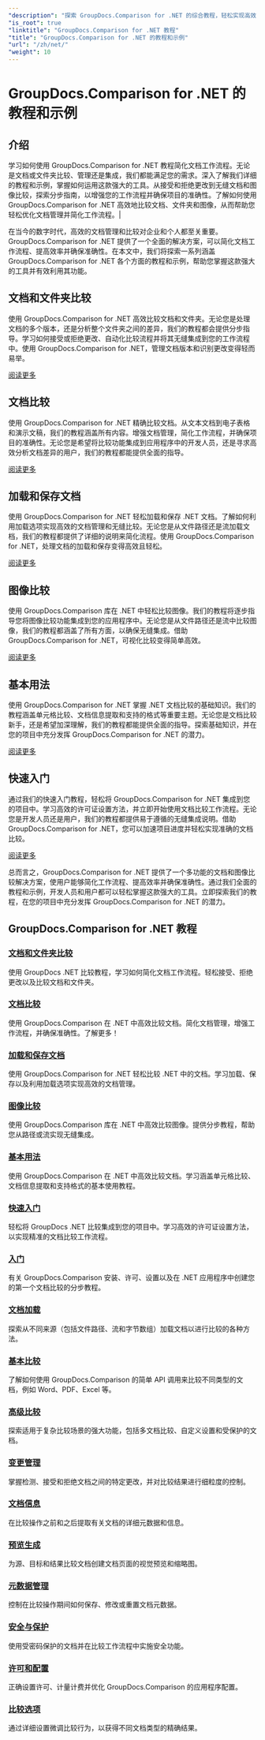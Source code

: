 ```yaml
---
"description": "探索 GroupDocs.Comparison for .NET 的综合教程，轻松实现高效的文档和文件夹比较、管理和集成。"
"is_root": true
"linktitle": "GroupDocs.Comparison for .NET 教程"
"title": "GroupDocs.Comparison for .NET 的教程和示例"
"url": "/zh/net/"
"weight": 10
---
```


# GroupDocs.Comparison for .NET 的教程和示例

## 介绍

学习如何使用 GroupDocs.Comparison for .NET 教程简化文档工作流程。无论是文档或文件夹比较、管理还是集成，我们都能满足您的需求。深入了解我们详细的教程和示例，掌握如何运用这款强大的工具。从接受和拒绝更改到无缝文档和图像比较，探索分步指南，以增强您的工作流程并确保项目的准确性。了解如何使用 GroupDocs.Comparison for .NET 高效地比较文档、文件夹和图像，从而帮助您轻松优化文档管理并简化工作流程。|

在当今的数字时代，高效的文档管理和比较对企业和个人都至关重要。GroupDocs.Comparison for .NET 提供了一个全面的解决方案，可以简化文档工作流程、提高效率并确保准确性。在本文中，我们将探索一系列涵盖 GroupDocs.Comparison for .NET 各个方面的教程和示例，帮助您掌握这款强大的工具并有效利用其功能。

## 文档和文件夹比较

使用 GroupDocs.Comparison for .NET 高效比较文档和文件夹。无论您是处理文档的多个版本，还是分析整个文件夹之间的差异，我们的教程都会提供分步指导。学习如何接受或拒绝更改、自动化比较流程并将其无缝集成到您的工作流程中。使用 GroupDocs.Comparison for .NET，管理文档版本和识别更改变得轻而易举。

[阅读更多](./documents-and-folder-comparison/)

## 文档比较

使用 GroupDocs.Comparison for .NET 精确比较文档。从文本文档到电子表格和演示文稿，我们的教程涵盖所有内容。增强文档管理，简化工作流程，并确保项目的准确性。无论您是希望将比较功能集成到应用程序中的开发人员，还是寻求高效分析文档差异的用户，我们的教程都能提供全面的指导。

[阅读更多](./document-comparison/)

## 加载和保存文档

使用 GroupDocs.Comparison for .NET 轻松加载和保存 .NET 文档。了解如何利用加载选项实现高效的文档管理和无缝比较。无论您是从文件路径还是流加载文档，我们的教程都提供了详细的说明来简化流程。使用 GroupDocs.Comparison for .NET，处理文档的加载和保存变得高效且轻松。

[阅读更多](./loading-and-saving-documents/)

## 图像比较

使用 GroupDocs.Comparison 库在 .NET 中轻松比较图像。我们的教程将逐步指导您将图像比较功能集成到您的应用程序中。无论您是从文件路径还是流中比较图像，我们的教程都涵盖了所有方面，以确保无缝集成。借助 GroupDocs.Comparison for .NET，可视化比较变得简单高效。

[阅读更多](./image-comparison/)

## 基本用法 

使用 GroupDocs.Comparison for .NET 掌握 .NET 文档比较的基础知识。我们的教程涵盖单元格比较、文档信息提取和支持的格式等重要主题。无论您是文档比较新手，还是希望加深理解，我们的教程都能提供全面的指导。探索基础知识，并在您的项目中充分发挥 GroupDocs.Comparison for .NET 的潜力。

[阅读更多](./basic-usage/)

## 快速入门 

通过我们的快速入门教程，轻松将 GroupDocs.Comparison for .NET 集成到您的项目中。学习高效的许可证设置方法，并立即开始使用文档比较工作流程。无论您是开发人员还是用户，我们的教程都提供易于遵循的无缝集成说明。借助 GroupDocs.Comparison for .NET，您可以加速项目进度并轻松实现准确的文档比较。

[阅读更多](./quick-start/)

总而言之，GroupDocs.Comparison for .NET 提供了一个多功能的文档和图像比较解决方案，使用户能够简化工作流程、提高效率并确保准确性。通过我们全面的教程和示例，开发人员和用户都可以轻松掌握这款强大的工具。立即探索我们的教程，在您的项目中充分发挥 GroupDocs.Comparison for .NET 的潜力。
## GroupDocs.Comparison for .NET 教程 
### [文档和文件夹比较](./documents-and-folder-comparison/)
使用 GroupDocs .NET 比较教程，学习如何简化文档工作流程。轻松接受、拒绝更改以及比较文档和文件夹。
### [文档比较](./document-comparison/)
使用 GroupDocs.Comparison 在 .NET 中高效比较文档。简化文档管理，增强工作流程，并确保准确性。了解更多！
### [加载和保存文档](./loading-and-saving-documents/)
使用 GroupDocs.Comparison for .NET 轻松比较 .NET 中的文档。学习加载、保存以及利用加载选项实现高效的文档管理。
### [图像比较](./image-comparison/)
使用 GroupDocs.Comparison 库在 .NET 中高效比较图像。提供分步教程，帮助您从路径或流实现无缝集成。
### [基本用法](./basic-usage/)
使用 GroupDocs.Comparison 在 .NET 中高效比较文档。学习涵盖单元格比较、文档信息提取和支持格式的基本使用教程。
### [快速入门](./quick-start/)
轻松将 GroupDocs .NET 比较集成到您的项目中。学习高效的许可证设置方法，以实现精准的文档比较工作流程。
### [入门](./getting-started/)
有关 GroupDocs.Comparison 安装、许可、设置以及在 .NET 应用程序中创建您的第一个文档比较的分步教程。
### [文档加载](./document-loading/)
探索从不同来源（包括文件路径、流和字节数组）加载文档以进行比较的各种方法。

### [基本比较](./basic-comparison/)
了解如何使用 GroupDocs.Comparison 的简单 API 调用来比较不同类型的文档，例如 Word、PDF、Excel 等。

### [高级比较](./advanced-comparison/)
探索适用于复杂比较场景的强大功能，包括多文档比较、自定义设置和受保护的文档。

### [变更管理](./change-management/)
掌握检测、接受和拒绝文档之间的特定更改，并对比较结果进行细粒度的控制。

### [文档信息](./document-information/)
在比较操作之前和之后提取有关文档的详细元数据和信息。

### [预览生成](./preview-generation/)
为源、目标和结果比较文档创建文档页面的视觉预览和缩略图。

### [元数据管理](./metadata-management/)
控制在比较操作期间如何保存、修改或重置文档元数据。

### [安全与保护](./security-protection/)
使用受密码保护的文档并在比较工作流程中实施安全功能。

### [许可和配置](./licensing-configuration/)
正确设置许可、计量计费并优化 GroupDocs.Comparison 的应用程序配置。

### [比较选项](./comparison-options/)
通过详细设置微调比较行为，以获得不同文档类型的精确结果。